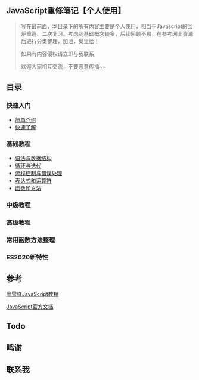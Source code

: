 ## JavaScript重修笔记【个人使用】

> 写在最前面，本目录下的所有内容主要是个人使用，相当于Javascript的回炉重造、二次复习。考虑到基础概念较多，后续回顾不易，在参考网上资源后进行分类整理，加油，奥里给！
>
> 如果有内容侵权请立即与我联系
>
> 欢迎大家相互交流，不要恶意传播~~

## 目录

### 快速入门

- [简单介绍](https://github.com/mmdapl/article-notes/blob/master/javascript/快速入门/javascript简单介绍.md)
- [快速了解](https://github.com/mmdapl/article-notes/blob/master/javascript/快速入门/javascript快速入门.md)

### 基础教程


- [语法与数据结构](https://github.com/mmdapl/article-notes/blob/master/javascript/基础教程/javascript语法与数据结构.md)
- [循环与迭代](https://github.com/mmdapl/article-notes/blob/master/javascript/基础教程/javascript循环与迭代.md)
- [流程控制与错误处理](https://github.com/mmdapl/article-notes/blob/master/javascript/基础教程/javascript流程控制与错误处理.md)
- [表达式和运算符](https://github.com/mmdapl/article-notes/blob/master/javascript/基础教程/javascript表达式和运算符.md)
- [函数和方法](https://github.com/mmdapl/article-notes/blob/master/javascript/基础教程/javascript函数.md)

### 中级教程

### 高级教程

### 常用函数方法整理

### ES2020新特性

## 参考

[廖雪峰JavaScript教程](https://www.liaoxuefeng.com/category/895882450960192)

[JavaScript官方文档](https://developer.mozilla.org/zh-CN/docs/Web/JavaScript/Guide/Loops_and_iteration#while_%E8%AF%AD%E5%8F%A5)

## Todo

## 鸣谢

## 联系我